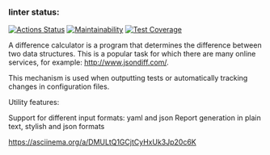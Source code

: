 ### linter status:
[![Actions Status](https://github.com/0byrif/java-project-71/workflows/hexlet-check/badge.svg)](https://github.com/0byrif/java-project-71/actions)
[![Maintainability](https://api.codeclimate.com/v1/badges/c7799187e6f276ab2822/maintainability)](https://codeclimate.com/github/Obyrif/java-project-71/maintainability)
[![Test Coverage](https://api.codeclimate.com/v1/badges/c7799187e6f276ab2822/test_coverage)](https://codeclimate.com/github/Obyrif/java-project-71/test_coverage)

A difference calculator is a program that determines the difference between two data structures. This is a popular task for which there are many online services, for example: http://www.jsondiff.com/. 

This mechanism is used when outputting tests or automatically tracking changes in configuration files.

Utility features:

Support for different input formats: yaml and json
Report generation in plain text, stylish and json formats

https://asciinema.org/a/DMULtQ1GCjtCyHxUk3Jp20c6K
